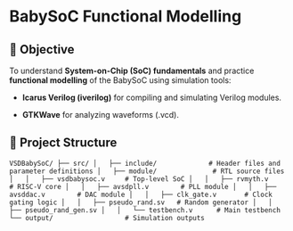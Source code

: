 # BabySoC Functional Modelling

## 📌 Objective

To understand **System-on-Chip (SoC) fundamentals** and practice **functional modelling** of the BabySoC using simulation tools:

-   **Icarus Verilog (iverilog)** for compiling and simulating Verilog modules.
    
-   **GTKWave** for analyzing waveforms (.vcd).

## 📂 Project Structure

`VSDBabySoC/ ├── src/ │   ├── include/             # Header files and parameter definitions │   ├── module/              # RTL source files │   │   ├── vsdbabysoc.v     # Top-level SoC │   │   ├── rvmyth.v         # RISC-V core │   │   ├── avsdpll.v        # PLL module │   │   ├── avsddac.v        # DAC module │   │   ├── clk_gate.v       # Clock gating logic │   │   ├── pseudo_rand.sv   # Random generator │   │   ├── pseudo_rand_gen.sv │   │   └── testbench.v      # Main testbench └── output/                  # Simulation outputs`
